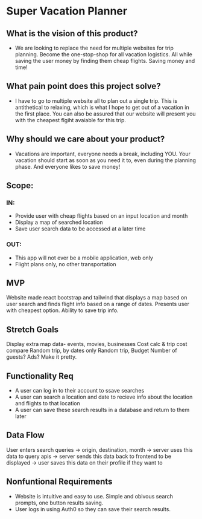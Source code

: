 # Super Vacation Planner

## What is the vision of this product?

 - We are looking to replace the need for multiple websites for trip planning. Become the one-stop-shop for all vacation logistics. All while saving the user money by finding them cheap flights. Saving money and time!

## What pain point does this project solve?

- I have to go to multiple website all to plan out a single trip. This is antithetical to relaxing, which is what I hope to get out of a vacation in the first place. You can also be assured that our website will present you with the cheapest flgiht avaiable for this trip.

## Why should we care about your product?

- Vacations are important, everyone needs a break, including YOU. Your vacation should start as soon as you need it to, even during the planning phase. And everyone likes to save money!

## Scope:

### IN:

- Provide user with cheap flights based on an input location and month
- Display a map of searched location
- Save user search data to be accessed at a later time

### OUT:

- This app will not ever be a mobile application, web only
- Flight plans only, no other transportation

## MVP

Website made react bootstrap and tailwind that displays a map based on user search and finds flight info based on a range of dates. Presents user with cheapest option. Ability to save trip info.

## Stretch Goals

Display extra map data- events, movies, businesses
Cost calc & trip cost compare
Random trip, by dates only
Random trip, Budget
Number of guests?
Ads?
Make it pretty.

## Functionality Req

- A user can log in to their account to ssave searches
- A user can search a location and date to recieve info about the location and flights to that location
- A user can save these search results in a database and return to them later

## Data Flow

User enters search queries -> origin, destination, month -> server uses this data to query apis -> server sends this data back to frontend to be displayed -> user saves this data on their profile if they want to

## Nonfuntional Requirements

- Website is intuitive and easy to use. Simple and obivous search prompts, one button results saving.
- User logs in using Auth0 so they can save their search results.
